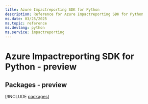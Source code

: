 ```yaml
---
title: Azure Impactreporting SDK for Python
description: Reference for Azure Impactreporting SDK for Python
ms.date: 03/25/2025
ms.topic: reference
ms.devlang: python
ms.service: impactreporting
---
```

# Azure Impactreporting SDK for Python - preview
## Packages - preview
[!INCLUDE [packages](impactreporting-index.md)]